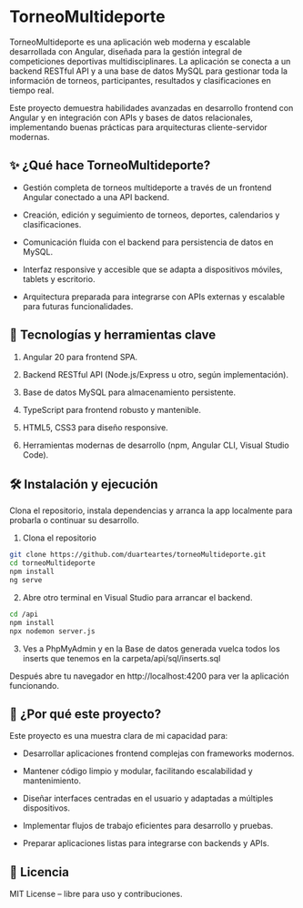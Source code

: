 # TorneoMultideporte

TorneoMultideporte es una aplicación web moderna y escalable desarrollada con Angular, diseñada para la gestión integral de competiciones deportivas multidisciplinares. La aplicación se conecta a un backend RESTful API y a una base de datos MySQL para gestionar toda la información de torneos, participantes, resultados y clasificaciones en tiempo real.

Este proyecto demuestra habilidades avanzadas en desarrollo frontend con Angular y en integración con APIs y bases de datos relacionales, implementando buenas prácticas para arquitecturas cliente-servidor modernas.


## ✨ ¿Qué hace TorneoMultideporte?

- Gestión completa de torneos multideporte a través de un frontend Angular conectado a una API backend.

- Creación, edición y seguimiento de torneos, deportes, calendarios y clasificaciones.

- Comunicación fluida con el backend para persistencia de datos en MySQL.

- Interfaz responsive y accesible que se adapta a dispositivos móviles, tablets y escritorio.

- Arquitectura preparada para integrarse con APIs externas y escalable para futuras funcionalidades.
  

## 🚀 Tecnologías y herramientas clave

1. Angular 20 para frontend SPA.

2. Backend RESTful API (Node.js/Express u otro, según implementación).

3. Base de datos MySQL para almacenamiento persistente.

4. TypeScript para frontend robusto y mantenible.

5. HTML5, CSS3 para diseño responsive.

6. Herramientas modernas de desarrollo (npm, Angular CLI, Visual Studio Code).


## 🛠 Instalación y ejecución

Clona el repositorio, instala dependencias y arranca la app localmente para probarla o continuar su desarrollo.

1. Clona el repositorio
```bash
git clone https://github.com/duarteartes/torneoMultideporte.git
cd torneoMultideporte
npm install
ng serve
```

2. Abre otro terminal en Visual Studio para arrancar el backend.
```bash
cd /api
npm install
npx nodemon server.js
```

3. Ves a PhpMyAdmin y en la Base de datos generada vuelca todos los inserts que tenemos en la carpeta/api/sql/inserts.sql

Después abre tu navegador en http://localhost:4200 para ver la aplicación funcionando.


## 🎯 ¿Por qué este proyecto?

Este proyecto es una muestra clara de mi capacidad para:

- Desarrollar aplicaciones frontend complejas con frameworks modernos.

- Mantener código limpio y modular, facilitando escalabilidad y mantenimiento.

- Diseñar interfaces centradas en el usuario y adaptadas a múltiples dispositivos.

- Implementar flujos de trabajo eficientes para desarrollo y pruebas.

- Preparar aplicaciones listas para integrarse con backends y APIs.


## 📄 Licencia

MIT License – libre para uso y contribuciones.
